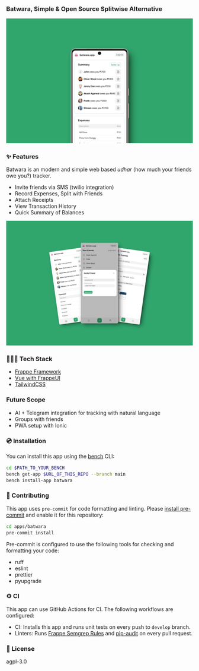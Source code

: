 ### Batwara, Simple & Open Source Splitwise Alternative

![Batawara App](.github/images/batwara-single-zoomed.png)

### ✨ Features

Batwara is an modern and simple web based *udhar* (how much your friends owe you?) tracker.

* Invite friends via SMS (twilio integration)
* Record Expenses, Split with Friends
* Attach Receipts
* View Transaction History
* Quick Summary of Balances

![Batwara Hero Image](.github/images/batwara-hero.png)

### 🧑🏼‍💻 Tech Stack

* [Frappe Framework](https://frappeframework.com)
* [Vue with FrappeUI](https://frappeui.com)
* [TailwindCSS](https://tailwindcss.com)

### Future Scope

* AI + Telegram integration for tracking with natural language
* Groups with friends
* PWA setup with Ionic

### 💿 Installation

You can install this app using the [bench](https://github.com/frappe/bench) CLI:

```bash
cd $PATH_TO_YOUR_BENCH
bench get-app $URL_OF_THIS_REPO --branch main
bench install-app batwara
```

### 👥 Contributing

This app uses `pre-commit` for code formatting and linting. Please [install pre-commit](https://pre-commit.com/#installation) and enable it for this repository:

```bash
cd apps/batwara
pre-commit install
```

Pre-commit is configured to use the following tools for checking and formatting your code:

* ruff
* eslint
* prettier
* pyupgrade

### ⚙️ CI

This app can use GitHub Actions for CI. The following workflows are configured:

* CI: Installs this app and runs unit tests on every push to `develop` branch.
* Linters: Runs [Frappe Semgrep Rules](https://github.com/frappe/semgrep-rules) and [pip-audit](https://pypi.org/project/pip-audit/) on every pull request.

### 📓 License

agpl-3.0
